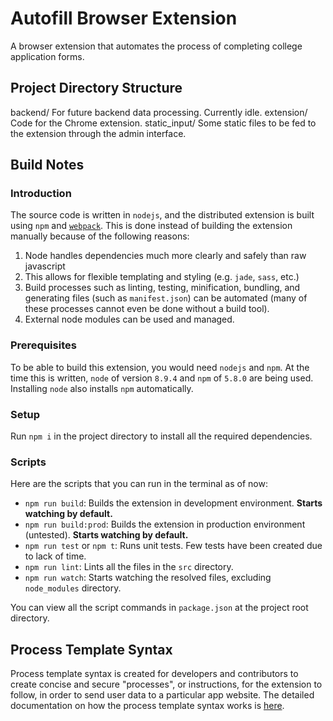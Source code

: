 # Autofill Browser Extension

A browser extension that automates the process of completing college application forms.

## Project Directory Structure

backend/		For future backend data processing. Currently idle.
extension/		Code for the Chrome extension.
static_input/	Some static files to be fed to the extension through the admin interface.

## Build Notes

### Introduction

The source code is written in `nodejs`, and the distributed extension is built using `npm` and [`webpack`](https://webpack.js.org). This is done instead of building the extension manually because of the following reasons:

1. Node handles dependencies much more clearly and safely than raw javascript
2. This allows for flexible templating and styling (e.g. `jade`, `sass`, etc.)
3. Build processes such as linting, testing, minification, bundling, and generating files (such as `manifest.json`) can be automated (many of these processes cannot even be done without a build tool).
4. External node modules can be used and managed.

### Prerequisites

To be able to build this extension, you would need `nodejs` and `npm`. At the time this is written, `node` of version `8.9.4` and `npm` of `5.8.0` are being used. Installing `node` also installs `npm` automatically.

### Setup

Run `npm i` in the project directory to install all the required dependencies.

### Scripts

Here are the scripts that you can run in the terminal as of now:

* `npm run build`: Builds the extension in development environment. **Starts watching by default.**
* `npm run build:prod`: Builds the extension in production environment (untested). **Starts watching by default.**
* `npm run test` or `npm t`: Runs unit tests. Few tests have been created due to lack of time.
* `npm run lint`: Lints all the files in the `src` directory.
* `npm run watch`: Starts watching the resolved files, excluding `node_modules` directory.

You can view all the script commands in `package.json` at the project root directory.

## Process Template Syntax

Process template syntax is created for developers and contributors to create concise and secure "processes", or instructions, for the extension to follow, in order to send user data to a particular app website. The detailed documentation on how the process template syntax works is [here](https://docs.google.com/document/d/1vFvvlerMwnTfeGj2yDEFs9KPKqqpIAQjp4wTwxG_6SM/edit?usp=sharing).
